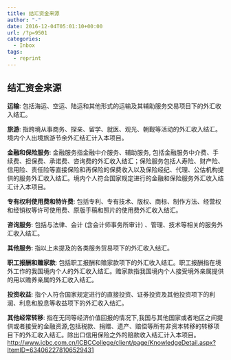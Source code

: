 ```yaml
---
title: 结汇资金来源
author: "-"
date: 2016-12-04T05:01:10+00:00
url: /?p=9501
categories:
  - Inbox
tags:
  - reprint
---
```

## 结汇资金来源
**运输**: 包括海运、空运、陆运和其他形式的运输及其辅助服务交易项目下的外汇收入结汇。

**旅游**: 指跨境从事商务、探亲、留学、就医、观光、朝觐等活动的外汇收入结汇。境内个人出境旅游节余外汇结汇计入本项目。

**金融和保险服务**: 金融服务指金融中介服务、辅助服务, 包括金融服务中介费、手续费、担保费、承诺费、咨询费的外汇收入结汇；保险服务包括人寿险、财产险、信用险、责任险等直接保险和再保险的保费收入以及保险经纪、代理、公估机构提供的服务外汇收入结汇。境内个人符合国家规定进行的金融和保险服务外汇收入结汇计入本项目。

**专有权利使用费和特许费**: 包括专利、专有技术、版权、商标、制作方法、经营权和经销权等许可使用费、原版手稿和照片的使用费外汇收入结汇。

**咨询服务**: 包括与法律、会计 (含会计师事务所审计) 、管理、技术等相关的服务外汇收入结汇。

**其他服务**: 指以上未提及的各类服务贸易项下的外汇收入结汇。

**职工报酬和赡家款**: 包括职工报酬和赡家款项下的外汇收入结汇。职工报酬指在境外工作的我国境内个人的外汇收入结汇。赡家款指我国境内个人接受境外亲属提供的用以赡养亲属的外汇收入结汇。

**投资收益**: 指个人符合国家规定进行的直接投资、证券投资及其他投资项下的利润、利息和股息等收益项下的外汇收入结汇。

**其他经常转移**: 指在无同等经济价值回报的情况下,我国与其他国家或者地区之间提供或者接受的金融资源,包括税款、捐赠、遗产、赔偿等所有非资本转移的转移项目下的外汇收入结汇。除出口信用保险之外的赔款收入结汇计入本项目。http://www.icbc.com.cn/ICBCCollege/client/page/KnowledgeDetail.aspx?ItemID=634062278106529431